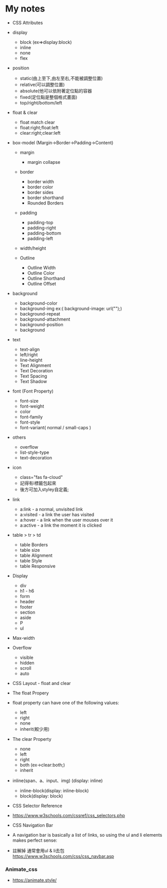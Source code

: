 # My notes
* CSS Attributes
* display
   * block (ex=>display:block)
   * inline
   * none
   * flex

* position

   * static(由上至下,由左至右,不能被調整位置)
   * relative(可以調整位置)
   * absolute(他可以依附著定位點的容器
   * fixed(定位點是整個格式畫面)
   * top/right/bottom/left

* float & clear
  * float match clear
  * float:right;float:left
  * clear:right;clear:left

* box-model (Margin->Border->Padding->Content)
  * margin
    * margin collapse

  * border
    * border width
    * border color
    * border sides 
    * border shorthand 
    * Rounded Borders

  * padding 
    * padding-top
    * padding-right 
    * padding-bottom
    * padding-left

  * width/height

  * Outline 
    * Outline Width
    * Outline Color 
    * Outline Shorthand 
    * Outline Offset

* background
  * background-color
  * background-img ex:( background-image: url("");)
  * background-repeat
  * background-attachment
  * background-position
  * background
  
* text
  * text-align
  * left/right
  * line-height
  * Text Alignment
  * Text Decoration 
  * Text Spacing 
  * Text Shadow

* font (Font Property)
  * font-size
  * font-weight
  * color
  * font-family
  * font-style
  * font-variant( normal / small-caps )

* others
  * overflow
  * list-style-type
  * text-decoration

* icon 
   * class="fas fa-cloud" 
   * 記得有i標籤包起來
   * 後方可加入styley自定義;

* link 
  * a:link - a normal, unvisited link
  * a:visited - a link the user has visited
  * a:hover - a link when the user mouses over it
  * a:active - a link the moment it is clicked

* table > tr > td
  * table Borders 
  * table size
  * table Alignment
  * table Style 
  * table Responsive 
   
* Display 
  * div
  * h1 - h6 
  * form 
  * header 
  * footer 
  * section 
  * aside
  * P 
  * ul 

* Max-width 
* Overflow 
  * visible 
  * hidden 
  * scroll 
  * auto 

* CSS Layout - float and clear 
* The float Propery
* float property can have one of the following values: 
  * left 
  * right 
  * none
  * inherit(較少用)

* The clear Property 
  * none
  * left
  * right 
  * both (ex->clear:both;) 
  * inherit 

* inline(span、a、input、img) (display: inline)
  * inline-block(display: inline-block)
  * block(display: block)


* CSS Selector Reference
* https://www.w3schools.com/cssref/css_selectors.php 

*  CSS Navigation Bar
* A navigation bar is basically a list of links, so using the ul and li elements makes perfect sense:
* 註解掉 通常會用ul & li去包 https://www.w3schools.com/css/css_navbar.asp 

  <!--ul>
    <li><a href="default.php">XXX</a></li>
    <li><a href="news.php">XXX</a></li>
    <li><a href="contact.php">XXX</a></li>
    <li><a href="about.php">XXX</a></li>
  </ul-->

### Animate_css
* https://animate.style/



